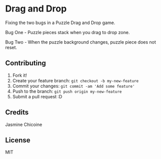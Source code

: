 #  Drag and Drop

Fixing the two bugs in a Puzzle Drag and Drop game.

Bug One - Puzzle pieces stack when you drag to drop zone.

Bug Two - When the puzzle background changes, puzzle piece does not reset.

## Contributing

1. Fork it!
2. Create your feature branch: `git checkout -b my-new-feature`
3. Commit your changes: `git commit -am 'Add some feature'`
4. Push to the branch: `git push origin my-new-feature`
5. Submit a pull request :D

## Credits

Jasmine Chicoine

## License

MIT
